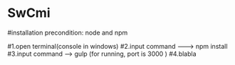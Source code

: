 # SwCmi

#installation
precondition:
node and npm 

#1.open terminal(console in windows)
#2.input command  ---> npm install 
#3.input command --> gulp (for running, port is 3000 )
#4.blabla

